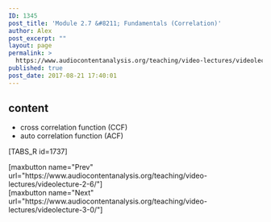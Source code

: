 ```yaml
---
ID: 1345
post_title: 'Module 2.7 &#8211; Fundamentals (Correlation)'
author: Alex
post_excerpt: ""
layout: page
permalink: >
  https://www.audiocontentanalysis.org/teaching/video-lectures/videolecture-2-7/
published: true
post_date: 2017-08-21 17:40:01
---
```

<h2>content</h2>
<ul>
 	<li>cross correlation function (CCF)</li>
 	<li>auto correlation function (ACF)</li>
</ul>
[TABS_R id=1737]
<p style="text-align: left;">[maxbutton name="Prev" url="https://www.audiocontentanalysis.org/teaching/video-lectures/videolecture-2-6/"]<span style="float: right;">[maxbutton name="Next" url="https://www.audiocontentanalysis.org/teaching/video-lectures/videolecture-3-0/"]</span></p>